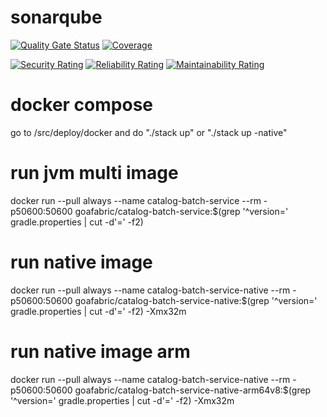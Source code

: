 # sonarqube
[![Quality Gate Status](https://sonarcloud.io/api/project_badges/measure?project=org.goafabric%3Acatalog-batch-service&metric=alert_status)](https://sonarcloud.io/summary/new_code?id=org.goafabric%3Acatalog-batch-service)
[![Coverage](https://sonarcloud.io/api/project_badges/measure?project=org.goafabric%3Acatalog-batch-service&metric=coverage)](https://sonarcloud.io/summary/new_code?id=org.goafabric%3Acatalog-batch-service)

[![Security Rating](https://sonarcloud.io/api/project_badges/measure?project=org.goafabric%3Acatalog-batch-service&metric=security_rating)](https://sonarcloud.io/summary/new_code?id=org.goafabric%3Acatalog-batch-service)
[![Reliability Rating](https://sonarcloud.io/api/project_badges/measure?project=org.goafabric%3Acatalog-batch-service&metric=reliability_rating)](https://sonarcloud.io/summary/new_code?id=org.goafabric%3Acatalog-batch-service)
[![Maintainability Rating](https://sonarcloud.io/api/project_badges/measure?project=org.goafabric%3Acatalog-batch-service&metric=sqale_rating)](https://sonarcloud.io/summary/new_code?id=org.goafabric%3Acatalog-batch-service)

# docker compose
go to /src/deploy/docker and do "./stack up" or "./stack up -native"

# run jvm multi image
docker run --pull always --name catalog-batch-service --rm -p50600:50600 goafabric/catalog-batch-service:$(grep '^version=' gradle.properties | cut -d'=' -f2)

# run native image
docker run --pull always --name catalog-batch-service-native --rm -p50600:50600 goafabric/catalog-batch-service-native:$(grep '^version=' gradle.properties | cut -d'=' -f2) -Xmx32m

# run native image arm
docker run --pull always --name catalog-batch-service-native --rm -p50600:50600 goafabric/catalog-batch-service-native-arm64v8:$(grep '^version=' gradle.properties | cut -d'=' -f2) -Xmx32m